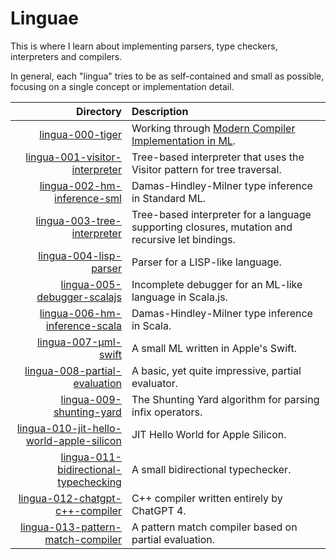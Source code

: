 # Linguae

This is where I learn about implementing parsers, type checkers, interpreters
and compilers.

In general, each "lingua" tries to be as self-contained and small as possible,
focusing on a single concept or implementation detail.

| Directory                                      | Description                                                                                     |
| ---------------------------------------------: | :---------------------------------------------------------------------------------------------- |
| [lingua-000-tiger][00]                         | Working through [Modern Compiler Implementation in ML][0].                                      |
| [lingua-001-visitor-interpreter][01]           | Tree-based interpreter that uses the Visitor pattern for tree traversal.                        |
| [lingua-002-hm-inference-sml][02]              | Damas-Hindley-Milner type inference in Standard ML.                                             |
| [lingua-003-tree-interpreter][03]              | Tree-based interpreter for a language supporting closures, mutation and recursive let bindings. |
| [lingua-004-lisp-parser][04]                   | Parser for a LISP-like language.                                                                |
| [lingua-005-debugger-scalajs][05]              | Incomplete debugger for an ML-like language in Scala.js.                                        |
| [lingua-006-hm-inference-scala][06]            | Damas-Hindley-Milner type inference in Scala.                                                   |
| [lingua-007-µml-swift][07]                     | A small ML written in Apple's Swift.                                                            |
| [lingua-008-partial-evaluation][08]            | A basic, yet quite impressive, partial evaluator.                                               |
| [lingua-009-shunting-yard][09]                 | The Shunting Yard algorithm for parsing infix operators.                                        |
| [lingua-010-jit-hello-world-apple-silicon][10] | JIT Hello World for Apple Silicon.                                                              |
| [lingua-011-bidirectional-typechecking][11]    | A small bidirectional typechecker.                                                              |
| [lingua-012-chatgpt-c++-compiler][12]          | C++ compiler written entirely by ChatGPT 4.                                                     |
| [lingua-013-pattern-match-compiler][13]        | A pattern match compiler based on partial evaluation.                                           |

[0]: http://www.amazon.com/Modern-Compiler-Implementation-Andrew-Appel/dp/0521607647/
[00]: lingua-000-tiger
[01]: lingua-001-visitor-interpreter
[02]: lingua-002-hm-inference-sml
[03]: lingua-003-tree-interpreter
[04]: lingua-004-lisp-parser
[05]: lingua-005-debugger-scalajs
[06]: lingua-006-hm-inference-scala
[07]: lingua-007-µml-swift
[08]: lingua-008-partial-evaluation
[09]: lingua-009-shunting-yard
[10]: lingua-010-jit-hello-world-apple-silicon
[11]: lingua-011-bidirectional-typechecking
[12]: lingua-012-chatgpt-c++-compiler
[13]: lingua-013-pattern-match-compiler
